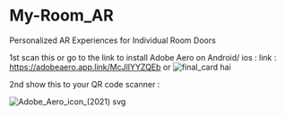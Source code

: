 # My-Room_AR
Personalized AR Experiences for Individual Room Doors

1st scan this or go to the link  to install Adobe Aero on Android/ ios : 
link :  https://adobeaero.app.link/McJlIYYZQEb
or 
![final_card hai](https://github.com/s2ahil/My-Room_AR/assets/101473078/a468ebc3-c6bc-4b9a-a04b-59f3242bc7b4)



2nd show this to your QR code scanner : 



![Adobe_Aero_icon_(2021) svg](https://github.com/s2ahil/My-Room_AR/assets/101473078/b64d2383-b373-493e-8275-bb876487d981)
